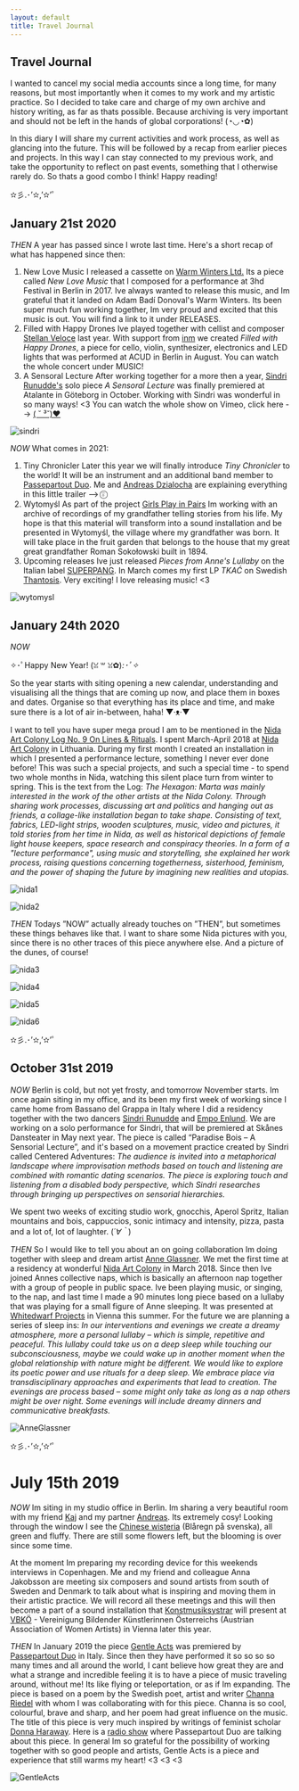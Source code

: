 ```yaml
---
layout: default
title: Travel Journal
---
```


## Travel Journal

I wanted to cancel my social media accounts since a long time, for many reasons, but most importantly when it comes to my work and my artistic practice. So I decided to take care and charge of my own archive and history writing, as far as thats possible. Because archiving is very important and should not be left in the hands of global corporations! (◔◡◔✿)

In this diary I will share my current activities and work process, as well as glancing into the future. This will be followed by a recap from earlier pieces and projects. In this way I can stay connected to my previous work, and take the opportunity to reflect on past events, something that I otherwise rarely do. So thats a good combo I think! Happy reading!

 ✫彡.･’✫,’✫’ﾟ

## January 21st 2020

*THEN*
A year has passed since I wrote last time. Here's a short recap of what has happened since then:

1. New Love Music
I released a cassette on [Warm Winters Ltd.](https://warmwinters.ltd/) Its a piece called *New Love Music* that I composed for a performance at 3hd Festival in Berlin in 2017. Ive always wanted to release this music, and Im grateful that it landed on Adam Badí Donoval's Warm Winters. Its been super much fun working together, Im very proud and excited that this music is out. You will find a link to it under RELEASES.
2. Filled with Happy Drones
Ive played together with cellist and composer [Stellan Veloce](http://stellanveloce.de/about/) last year. With support from [inm](https://www.inm-berlin.de/en/) we created *Filled with Happy Drones*, a piece for cello, violin, synthesizer, electronics and LED lights that was performed at ACUD in Berlin in August. You can watch the whole concert under MUSIC!
3. A Sensoral Lecture
After working together for a more then a year, [Sindri Runudde's](https://vimeo.com/user17315986) solo piece *A Sensoral Lecture* was finally premiered at Atalante in Göteborg in October. Working with Sindri was wonderful in so many ways! <3 You can watch the whole show on Vimeo, click here --> [( ˘ ³˘)♥](https://vimeo.com/467869910)

![sindri](/assets/images/sindri.jpg)

*NOW*
What comes in 2021:
1. Tiny Chronicler
Later this year we will finally introduce *Tiny Chronicler* to the world! It will be an instrument and an additional band member to [Passepartout Duo](https://passepartoutduo.com/). Me and [Andreas Dzialocha](https://adz.garden/) are explaining everything in this little trailer -->   [ ⍤⃝](https://fb.watch/36K22XMhM2/)
2. Wytomyśl
As part of the project [Girls Play in Pairs](https://girlsplayinpairs.com/) Im working with an archive of recordings of my grandfather telling stories from his life. My hope is that this material will transform into a sound installation and be presented in Wytomyśl, the village where my grandfather was born. It will take place in the fruit garden that belongs to the house that my great great grandfather Roman Sokołowski built in 1894. 
3. Upcoming releases
Ive just released *Pieces from Anne's Lullaby* on the Italian label [SUPERPANG](https://superpang.bandcamp.com/). In March comes my first LP *TKAĆ* on Swedish [Thantosis](https://thanatosis.org/). Very exciting! I love releasing music! <3

![wytomysl](/assets/images/wytomysl.jpg)

## January 24th 2020

*NOW*

✧･ﾟHappy New Year! (ꈍ ꒳ ꈍ✿)*:･ﾟ✧*

So the year starts with siting opening a new calendar, understanding and visualising all the things that are coming up now, and place them in boxes and dates. Organise so that everything has its place and time, and make sure there is a lot of air in-between, haha! ▼·ᴥ·▼

I want to tell you have super mega proud I am to be mentioned in the [Nida Art Colony Log No. 9 On Lines & Rituals](http://nidacolony.lt/en/colony-log). I spent March-April 2018 at [Nida Art Colony](http://nidacolony.lt/) in Lithuania. During my first month I created an installation in which I presented a performance lecture, something I never ever done before! This was such a special projects, and such a special time - to spend two whole months in Nida, watching this silent place turn from winter to spring. This is the text from the Log: *The Hexagon: Marta was mainly interested in the work of the other artists at the Nida Colony. Through sharing work processes, discussing art and politics and hanging out as friends, a collage-like installation began to take shape. Consisting of text, fabrics, LED-light strips, wooden sculptures, music, video and pictures, it told stories from her time in Nida, as well as historical depictions of female light house keepers, space research and conspiracy theories. In a form of a "lecture performance", using music and storytelling, she explained her work process, raising questions concerning togetherness, sisterhood, feminism, and the power of shaping the future by imagining new realities and utopias.*

![nida1](/assets/images/nida1.JPG)

![nida2](/assets/images/nida2.JPG)

*THEN*
Todays ”NOW” actually already touches on ”THEN”, but sometimes these things behaves like that. I want to share some Nida pictures with you, since there is no other traces of this piece anywhere else. And a picture of the dunes, of course! 

![nida3](/assets/images/nida3.jpg)

![nida4](/assets/images/nida4.JPG)

![nida5](/assets/images/nida5.jpg)

![nida6](/assets/images/nida6.JPG)

 ✫彡.･’✫,’✫’ﾟ

## October 31st 2019

*NOW*
Berlin is cold, but not yet frosty, and tomorrow November starts. Im once again siting in my office, and its been my first week of working since I came home from Bassano del Grappa in Italy where I did a residency together with the two dancers [Sindri Runudde](https://vimeo.com/user17315986) and [Empo Enlund](https://www.empoenlund.com/). We are working on a solo performance for Sindri, that will be premiered at Skånes Dansteater in May next year. The piece is called “Paradise Bois – A Sensorial Lecture”, and it's based on a movement practice created by Sindri called Centered Adventures: *The audience is invited into a metaphorical landscape where improvisation methods based on touch and listening are combined with romantic dating scenarios. The piece is exploring touch and listening from a disabled body perspective, which Sindri researches through bringing up perspectives on sensorial hierarchies.*

We spent two weeks of exciting studio work, gnocchis, Aperol Spritz, Italian mountains and bois, cappuccios, sonic intimacy and intensity, pizza, pasta and a lot of, lot of laughter. (*´∀｀*) 

*THEN*
So I would like to tell you about an on going collaboration Im doing together with sleep and dream artist [Anne Glassner](https://www.anneglassner.at/). We met the first time at a residency at wonderful [Nida Art Colony](http://nidacolony.lt/) in March 2018. Since then Ive joined Annes collective naps, which is basically an afternoon nap together with a group of people in public space. Ive been playing music, or singing, to the nap, and last time I made a 90 minutes long piece based on a lullaby that was playing for a small figure of Anne sleeping. It was presented at [Whitedwarf Projects](https://www.facebook.com/whitedwarfprojects/) in Vienna this summer. For the future we are planning a series of sleep ins: *In our interventions and evenings we create a dreamy atmosphere, more a personal lullaby – which is simple, repetitive and peaceful. This lullaby could take us on a deep sleep while touching our subconsciousness, maybe we could wake up in another moment when the global relationship with nature might be different. We would like to explore its poetic power and use rituals for a deep sleep. We embrace place via transdisciplinary approaches and experiments that lead to creation. The evenings are process based – some might only take as long as a nap others might be over night. Some evenings will include dreamy dinners and communicative breakfasts.*

![AnneGlassner](/assets/images/anneglassner.jpg)

 ✫彡.･’✫,’✫’ﾟ
 
# July 15th 2019

*NOW*
Im siting in my studio office in Berlin. Im sharing a very beautiful room with my friend [Kaj](https://www.kajduncandavid.com/) and my partner [Andreas](https://andreasdzialocha.com/). Its extremely cosy! Looking through the window I see the [Chinese wisteria](https://en.wikipedia.org/wiki/Wisteria_sinensis) (Blåregn på svenska), all green and fluffy. There are still some flowers left, but the blooming is over since some time. 

At the moment Im preparing my recording device for this weekends interviews in Copenhagen. Me and my friend and colleague Anna Jakobsson are meeting six composers and sound artists from south of Sweden and Denmark to talk about what is inspiring and moving them in their artistic practice. We will record all these meetings and this will then become a part of a sound installation that [Konstmusiksystrar](http://konstmusiksystrar.se/) will present at [VBKÖ](https://www.vbkoe.org/) - Vereinigung Bildender Künstlerinnen Österreichs (Austrian Association of Women Artists) in Vienna later this year.

*THEN*
In January 2019 the piece [Gentle Acts](https://www.youtube.com/watch?v=5dFlrUdx9xA) was premiered by [Passepartout Duo](https://passepartoutduo.com/) in Italy. Since then they have performed it so so so so many times and all around the world, I cant believe how great they are and what a strange and incredible feeling it is to have a piece of music traveling around, without me! Its like flying or teleportation, or as if Im expanding. The piece is based on a poem by the Swedish poet, artist and writer [Channa Riedel](https://www.gp.se/kultur/kultur/jag-ber-med-mina-f%C3%B6tter-1.14832172) with whom I was collaborating with for this piece. Channa is so cool, colourful, brave and sharp, and her poem had great influence on the music. The title of this piece is very much inspired by writings of feminist scholar [Donna Haraway](https://www.e-flux.com/journal/75/67125/tentacular-thinking-anthropocene-capitalocene-chthulucene/). 
Here is a [radio show](http://1trackpodcast.com/1-track-contemporary-classical-podcast-passepartout-duo-s7e10/) where Passepartout Duo are talking about this piece. 
In general Im so grateful for the possibility of working together with so good people and artists, Gentle Acts is a piece and experience that still warms my heart! <3 <3 <3 

![GentleActs](/assets/images/gentleacts.jpg)
